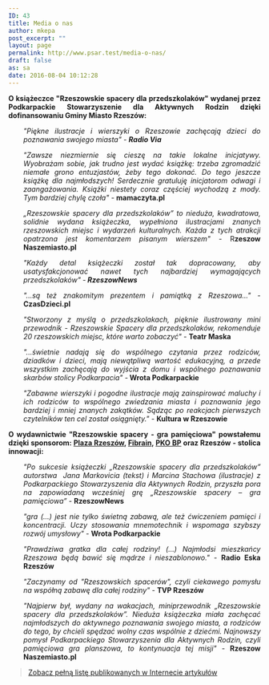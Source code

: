 ```yaml
---
ID: 43
title: Media o nas
author: mkepa
post_excerpt: ""
layout: page
permalink: http://www.psar.test/media-o-nas/
draft: false
as: sa
date: 2016-08-04 10:12:28
---
```

<p style="text-align: justify;"><strong>O książeczce "Rzeszowskie spacery dla przedszkolaków" wydanej przez Podkarpackie Stowarzyszenie dla Aktywnych Rodzin dzięki dofinansowaniu Gminy Miasto Rzeszów:</strong></p>
<p style="text-align: justify; padding-left: 30px;"><em>"Piękne ilustracje i wierszyki o Rzeszowie zachęcają dzieci do poznawania swojego miasta" - <strong>Radio Via</strong></em></p>
<p style="text-align: justify; padding-left: 30px;"><em>"Zawsze niezmiernie się cieszę na takie lokalne inicjatywy. Wyobrażam sobie, jak trudno jest wydać książkę: trzeba zgromadzić niemałe grono entuzjastów, żeby tego dokonać. Do tego jeszcze książkę dla najmłodszych! Serdecznie gratuluję inicjatorom odwagi i zaangażowania. Książki niestety coraz częściej wychodzą z mody. Tym bardziej chylę czoła" - </em><strong>mamaczyta.pl</strong></p>
<p style="text-align: justify; padding-left: 30px;"><em>„Rzeszowskie spacery dla przedszkolaków” to nieduża, kwadratowa, solidnie wydana książeczka, wypełniona ilustracjami znanych rzeszowskich <span id="pp_nsitsp_2">miejsc</span> i wydarzeń kulturalnych. Każda z tych atrakcji opatrzona jest komentarzem pisanym wierszem" - </em>R<strong>zeszow Naszemiasto.pl</strong></p>
<p style="text-align: justify; padding-left: 30px;"><em>"Każdy detal książeczki został tak dopracowany, aby usatysfakcjonować nawet tych najbardziej wymagających przedszkolaków" -<strong> RzeszowNews</strong></em></p>
<p style="text-align: justify; padding-left: 30px;"><em>"...są też znakomitym prezentem i pamiątką z Rzeszowa..." - </em><strong>CzasDzieci.pl
</strong></p>
<p style="text-align: justify; padding-left: 30px;"><em>"Stworzony z myślą o przedszkolakach, pięknie ilustrowany mini przewodnik - Rzeszowskie Spacery dla przedszkolaków, rekomenduje 20 rzeszowskich miejsc, które warto zobaczyć" - </em><strong>Teatr Maska</strong></p>
<p style="text-align: justify; padding-left: 30px;"><em>"...świetnie nadają się do wspólnego czytania przez rodziców, dziadków i dzieci, mają niewątpliwą wartość edukacyjną, a przede wszystkim zachęcają do wyjścia z domu i wspólnego poznawania skarbów stolicy Podkarpacia" -</em><strong> Wrota Podkarpackie</strong></p>
<p style="text-align: justify; padding-left: 30px;"><em>"Zabawne wierszyki i pogodne ilustracje mają zainspirować maluchy i ich rodziców to wspólnego zwiedzania miasta i poznawania jego bardziej i mniej znanych zakątków. Sądząc po reakcjach pierwszych czytelników ten cel został osiągnięty." - </em><strong>Kultura w Rzeszowie</strong></p>
<p style="text-align: justify;"><strong>O wydawnictwie "Rzeszowskie spacery - gra pamięciowa" powstałemu dzięki sponsorom: <a href="http://dev-psar.pantheonsite.io/sponsor-glowny-gry-plaza-rzeszow/">Plaza Rzeszów</a>, <a href="http://dev-psar.pantheonsite.io/fibrain-firma-odpowiedzialna-spolecznie/">Fibrain</a>, <a href="http://dev-psar.pantheonsite.io/bank-pko-bp-sponsorem-rzeszowskie-spacery-gra-pamieciowa/">PKO BP</a> oraz Rzeszów - stolica innowacji:</strong></p>
<p style="text-align: justify; padding-left: 30px;"><em>"Po sukcesie książeczki „Rzeszowskie spacery dla przedszkolaków” autorstwa  Jana Markovicia (tekst) i Marcina Stachowa (ilustracje) z Podkarpackiego Stowarzyszenia dla Aktywnych Rodzin, przyszła pora na zapowiadaną wcześniej grę „Rzeszowskie spacery – gra pamięciowa” - </em><strong>RzeszowNews</strong></p>
<p style="text-align: justify; padding-left: 30px;"><em>"gra (...) jest nie tylko świetną zabawą, ale też ćwiczeniem pamięci i koncentracji. Uczy stosowania mnemotechnik i wspomaga szybszy rozwój umysłowy" - </em><strong>Wrota Podkarpackie</strong></p>
<p style="text-align: justify; padding-left: 30px;"><em>"Prawdziwa gratka dla całej rodziny! (...) Najmłodsi mieszkańcy Rzeszowa będą bawić się mądrze i nieszablonowo." - </em><strong>Radio Eska Rzeszów</strong></p>
<p style="text-align: justify; padding-left: 30px;"><em>"Zaczynamy od "Rzeszowskich spacerów", czyli ciekawego pomysłu na współną zabawę dla całej rodziny"</em> - <strong>TVP Rzeszów
</strong></p>
<p style="text-align: justify; padding-left: 30px;"><em>"Najpierw był, wydany na <span id="pp_nsitsp_3">wakacjach</span>, miniprzewodnik „Rzeszowskie spacery dla przedszkolaków”. Nieduża książeczka miała zachęcać najmłodszych do aktywnego poznawania swojego miasta, a rodziców do tego, by chcieli spędzać wolny czas wspólnie z dziećmi. Najnowszy pomysł Podkarpackiego Stowarzyszenia dla Aktywnych <span id="pp_nsitsp_0">Rodzin</span>, czyli pamięciowa gra planszowa, to kontynuacja tej misji" - </em><strong>Rzeszow Naszemiasto.pl</strong></p>

<blockquote>
<p style="text-align: justify;"><a href="http://dev-psar.pantheonsite.io/media-o-przewodniku/">Zobacz pełną listę publikowanych w Internecie artykułów</a></p>
</blockquote>